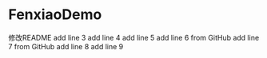 # FenxiaoDemo
修改README
add line 3
add line 4
add line 5
add line 6 from GitHub
add line 7 from GitHub
add line 8 
add line 9
